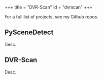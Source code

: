 +++
title = "DVR-Scan"
id = "dvrscan"
+++

For a full list of projects, see my Github repos.

## PySceneDetect

Desc.

## DVR-Scan

Desc.

